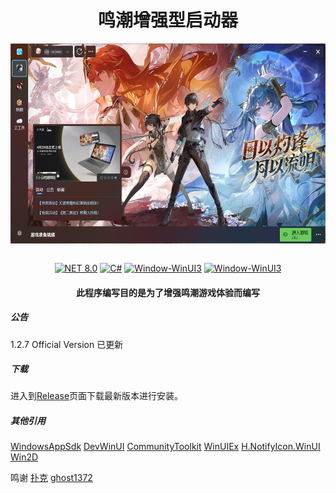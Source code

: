 <div align="center">
   <h1>鸣潮增强型启动器</h1>
   <img align="center" height="400" src="img/home.png" alt="Main" style="zoom:80%;" data-align="center">
   <br/>
   <br/>

   [![NET 8.0](https://img.shields.io/badge/dotnet-9.0-purple.svg?style=flat-square&color=512bd4)](https://learn.microsoft.com/zh-cn/dotnet/core/whats-new/dotnet-9/)
   [![C#](https://img.shields.io/badge/CSharp-14.0-purple.svg?style=flat-square&color=512bd4)](https://learn.microsoft.com/zh-cn/dotnet/csharp/)
   [![Window-WinUI3](https://img.shields.io/badge/WindowsAppSDK-v1.6-blue)](https://learn.microsoft.com/en-us/windows/apps/windows-app-sdk/)
   [![Window-WinUI3](https://img.shields.io/badge/AOT-purple)](https://learn.microsoft.com/zh-cn/dotnet/core/deploying/native-aot/interop/)

</div>

<div align="center">

<h4> 此程序编写目的是为了增强鸣潮游戏体验而编写 </h4>

</div>

##### 公告

1.2.7 Official Version 已更新

##### 下载

进入到<a href="https://github.com/BlameTwo/WutheringWavesTool/releases">Release</a>页面下载最新版本进行安装。

##### 其他引用

[WindowsAppSdk](https://github.com/microsoft/WindowsAppSDK)
[DevWinUI](https://github.com/ghost1372/DevWinUI)
[CommunityToolkit](https://github.com/CommunityToolkit)
[WinUIEx](https://github.com/dotMorten/WinUIEx)
[H.NotifyIcon.WinUI](https://github.com/HavenDV/H.NotifyIcon)
[Win2D](https://github.com/microsoft/Win2D)

鸣谢
[扑克](https://github.com/Poker-sang)
[ghost1372](https://github.com/ghost1372)
